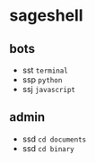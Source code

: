 # sageshell

## bots

- sst `terminal`
- ssp `python`
- ssj `javascript`

## admin

- ssd `cd documents`
- ssd `cd binary`

